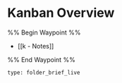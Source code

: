 # Kanban Overview

%% Begin Waypoint %%
- [[k -  Notes]]

%% End Waypoint %%

 
```ccard
type: folder_brief_live
```
 
